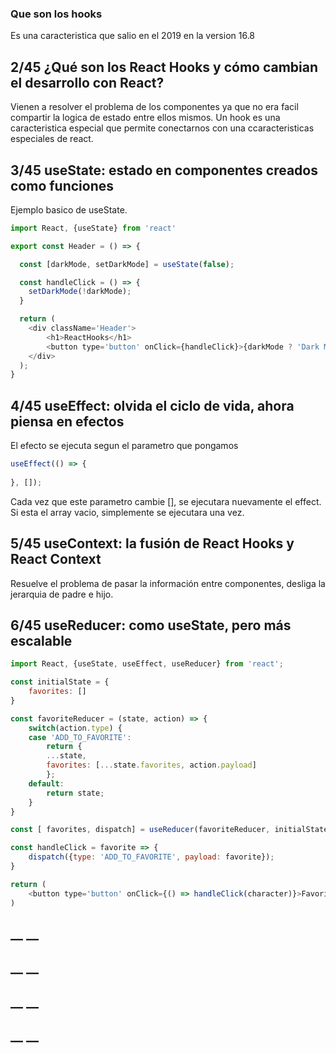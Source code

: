 ### Que son los hooks
Es una caracteristica que salio en el 2019 en la version 16.8

## __2/45 ¿Qué son los React Hooks y cómo cambian el desarrollo con React?__
Vienen a resolver el problema de los componentes ya que no era facil compartir la logica de estado entre ellos mismos.
Un hook es una caracteristica especial que permite conectarnos con una ccaracteristicas especiales de react.

## __3/45 useState: estado en componentes creados como funciones__

Ejemplo basico de useState.

```js
import React, {useState} from 'react'

export const Header = () => {

  const [darkMode, setDarkMode] = useState(false);

  const handleClick = () => {
    setDarkMode(!darkMode);
  }

  return (
    <div className='Header'>
        <h1>ReactHooks</h1>
        <button type='button' onClick={handleClick}>{darkMode ? 'Dark Mode' : 'Ligth Mode'}</button>
    </div>
  );
}
```

## __4/45 useEffect: olvida el ciclo de vida, ahora piensa en efectos__
El efecto se ejecuta segun el parametro que pongamos
```js
useEffect(() => {    
    
}, []);
```
Cada vez que este parametro cambie [], se ejecutara nuevamente el effect.
Si esta el array vacio, simplemente se ejecutara una vez.
## __5/45 useContext: la fusión de React Hooks y React Context__
Resuelve el problema de pasar la información entre componentes, desliga la jerarquia de padre e hijo.

## __6/45 useReducer: como useState, pero más escalable__
```js
import React, {useState, useEffect, useReducer} from 'react';

const initialState = {
    favorites: []
}

const favoriteReducer = (state, action) => {
    switch(action.type) {
    case 'ADD_TO_FAVORITE':
        return {
        ...state,
        favorites: [...state.favorites, action.payload]
        };
    default:
        return state;
    }
}

const [ favorites, dispatch] = useReducer(favoriteReducer, initialState);

const handleClick = favorite => {
    dispatch({type: 'ADD_TO_FAVORITE', payload: favorite});
}

return (
    <button type='button' onClick={() => handleClick(character)}>Favorito</button>
)
```

## __ __
## __ __
## __ __
## __ __